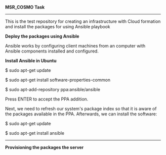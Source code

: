 **MSR_COSMO Task**
___________________________
This is the test repository for creating an infrastructure with Cloud formation and install the packages for using Ansible playbook

**Deploy the packages using Ansible**

Ansible works by configuring client machines from an computer with Ansible components installed and configured.

**Install Ansible in Ubuntu**

$ sudo apt-get update

$ sudo apt-get install software-properties-common

$ sudo apt-add-repository ppa:ansible/ansible

Press ENTER to accept the PPA addition.

Next, we need to refresh our system's package index so that it is aware of the packages available in the PPA. Afterwards, we can install the software:

$ sudo apt-get update

$ sudo apt-get install ansible
___________________________________________________________________________________

**Provisioning the packages the server**


